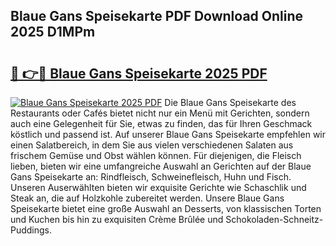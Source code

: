## Blaue Gans Speisekarte PDF Download Online 2025 D1MPm

# <h2><a href="http://gcau8kn.nevu.top/?p=Blaue+Gans+Speisekarte">🔗 👉🔴 Blaue Gans Speisekarte 2025 PDF</a></h2>

[![Blaue Gans Speisekarte 2025 PDF](https://i.imgur.com/dBaPXMq.png)](http://gcau8kn.nevu.top/?p=Blaue+Gans+Speisekarte)
Die Blaue Gans Speisekarte des Restaurants oder Cafés bietet nicht nur ein Menü mit Gerichten, sondern auch eine Gelegenheit für Sie, etwas zu finden, das für Ihren Geschmack köstlich und passend ist. Auf unserer Blaue Gans Speisekarte empfehlen wir einen Salatbereich, in dem Sie aus vielen verschiedenen Salaten aus frischem Gemüse und Obst wählen können. Für diejenigen, die Fleisch lieben, bieten wir eine umfangreiche Auswahl an Gerichten auf der Blaue Gans Speisekarte an: Rindfleisch, Schweinefleisch, Huhn und Fisch. Unseren Auserwählten bieten wir exquisite Gerichte wie Schaschlik und Steak an, die auf Holzkohle zubereitet werden. Unsere Blaue Gans Speisekarte bietet eine große Auswahl an Desserts, von klassischen Torten und Kuchen bis hin zu exquisiten Crème Brûlée und Schokoladen-Schneitz-Puddings.
